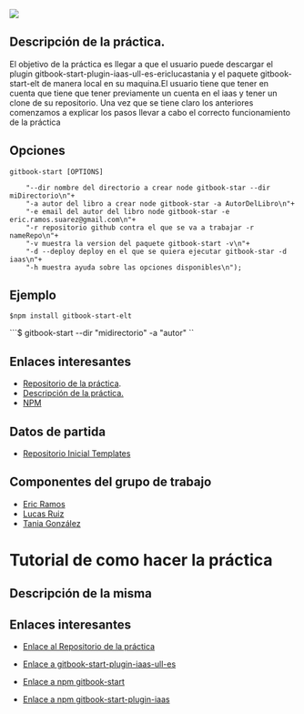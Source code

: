 ![](http://arunoda.me/images/blog/npm-love-github-thumb.png)



## Descripción de la práctica.

   El objetivo de la práctica es llegar a que el usuario puede descargar el plugin gitbook-start-plugin-iaas-ull-es-ericlucastania y el paquete gitbook-start-elt de manera local en su maquina.El usuario tiene que tener en cuenta que tiene que tener previamente un cuenta en el iaas y tener un clone de su repositorio. Una vez que se tiene claro los anteriores comenzamos a explicar los pasos llevar a cabo el correcto funcionamiento de la práctica


## Opciones

    gitbook-start [OPTIONS]
  
		"--dir nombre del directorio a crear node gitbook-star --dir miDirectorio\n"+
		"-a autor del libro a crear node gitbook-star -a AutorDelLibro\n"+
		"-e email del autor del libro node gitbook-star -e eric.ramos.suarez@gmail.com\n"+
		"-r repositorio github contra el que se va a trabajar -r nameRepo\n"+
		"-v muestra la version del paquete gitbook-start -v\n"+
		"-d --deploy deploy en el que se quiera ejecutar gitbook-star -d iaas\n"+
        "-h muestra ayuda sobre las opciones disponibles\n");


## Ejemplo


```$npm install gitbook-start-elt```

```$ gitbook-start --dir "midirectorio" -a "autor" ``



## Enlaces interesantes 
 
* [Repositorio de la práctica](https://github.com/ULL-ESIT-SYTW-1617/creacion-de-paquetes-y-modulos-en-nodejs-ericlucastania.git).
* [Descripción de la práctica.](https://casianorodriguezleon.gitbooks.io/ull-esit-1617/content/practicas/practicanm.html#práctica-creación-de-un-paquete-npm)
* [NPM](https://www.npmjs.com/package/gitbook-start-ericlucastania)

## Datos de partida

* [Repositorio Inicial Templates](https://github.com/enten/gitbook-boilerplate) 

## Componentes del grupo de trabajo

* [Eric Ramos](https://github.com/alu0100786330)
* [Lucas Ruiz](https://github.com/alu0100785265)
* [Tania González](https://github.com/tania77)







# Tutorial de como hacer la práctica

## Descripción de la misma



## Enlaces interesantes 


* [Enlace al Repositorio de la práctica](https://github.com/ULL-ESIT-SYTW-1617/nueva-funcionalidad-para-el-paquete-npm-plugins-ericlucastania-1)
* [Enlace a gitbook-start-plugin-iaas-ull-es](https://github.com/ULL-ESIT-SYTW-1617/gitbook-start-plugin-iaas-ull-es-ericlucastania)

* [Enlace a npm gitbook-start]()
* [Enlace a npm gitbook-start-plugin-iaas](https://www.npmjs.com/package/gitbook-start-plugin-iaas-ull-es-ericlucastania)
